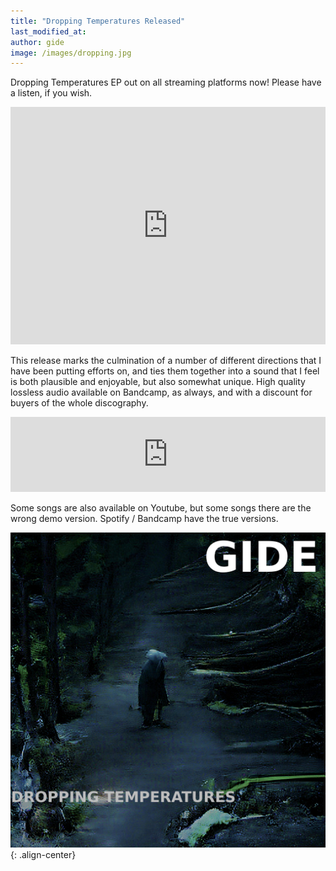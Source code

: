 ```yaml
---
title: "Dropping Temperatures Released"
last_modified_at:
author: gide
image: /images/dropping.jpg
---
```


Dropping Temperatures EP out on all streaming platforms now! Please have a listen, if you wish.

<iframe src="https://open.spotify.com/embed/album/7szwzpy5cU9X3yFHNXsFs3?utm_source=generator" width="100%" height="380" frameBorder="0" allowfullscreen="" allow="autoplay; clipboard-write; encrypted-media; fullscreen; picture-in-picture"></iframe>

This release marks the culmination of a number of different directions that I have been putting efforts on, and ties them together into a sound that I feel is both plausible and enjoyable, but also somewhat unique. High quality lossless audio available on Bandcamp, as always, and with a discount for buyers of the whole discography.

<iframe style="border: 0; width: 100%; height: 120px;" src="https://bandcamp.com/EmbeddedPlayer/album=3973748103/size=large/bgcol=181a1b/linkcol=056cc4/tracklist=false/artwork=small/transparent=true/" seamless><a href="https://dream-lands.bandcamp.com/album/dropping-temperatures">Dropping Temperatures by GIDE</a></iframe>

Some songs are also available on Youtube, but some songs there are the wrong demo version. Spotify / Bandcamp have the true versions.

![center-aligned-image](/images/dropping.jpg){: .align-center}

